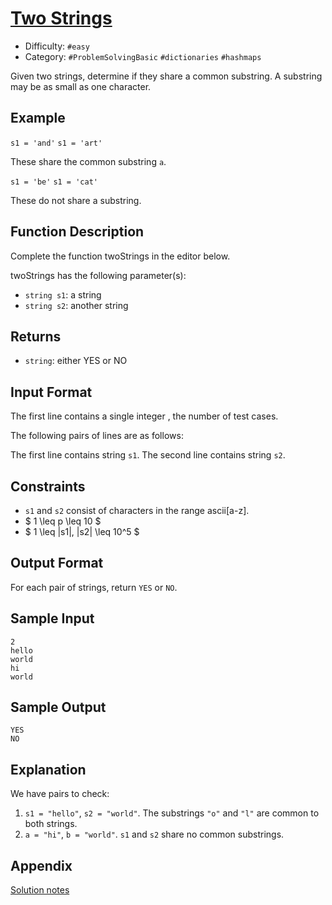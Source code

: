 # [Two Strings](https://www.hackerrank.com/challenges/two-strings)

- Difficulty:  `#easy`
- Category: `#ProblemSolvingBasic` `#dictionaries` `#hashmaps`

Given two strings, determine if they share a common substring.
A substring may be as small as one character.

## Example

`s1 = 'and'`
`s1 = 'art'`

These share the common substring `a`.

`s1 = 'be'`
`s1 = 'cat'`

These do not share a substring.

## Function Description

Complete the function twoStrings in the editor below.

twoStrings has the following parameter(s):

- `string s1`: a string
- `string s2`: another string

## Returns

- `string`: either YES or NO

## Input Format

The first line contains a single integer , the number of test cases.

The following  pairs of lines are as follows:

The first line contains string `s1`.
The second line contains string `s2`.

## Constraints

- `s1` and `s2` consist of characters in the range ascii[a-z].
- $ 1 \leq p \leq 10 $
- $ 1 \leq |s1|, |s2| \leq 10^5 $

## Output Format

For each pair of strings, return `YES` or `NO`.

## Sample Input

```text
2
hello
world
hi
world
```

## Sample Output

```text
YES
NO
```

## Explanation

We have  pairs to check:

1. `s1 = "hello"`, `s2 = "world"`. The substrings `"o"` and `"l"`
are common to both strings.
2. `a = "hi"`, `b = "world"`. `s1` and `s2` share no common substrings.

## Appendix

[Solution notes](two-strings-solution-notes.md)
